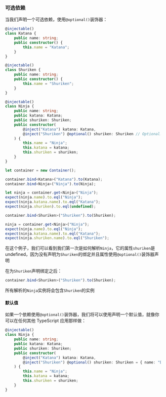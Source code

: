 ### 可选依赖

当我们声明一个可选依赖，使用`@optional()`装饰器：
```ts
@injectable()
class Katana {
    public name: string;
    public constructor() {
        this.name = "Katana";
    }
}

@injectable()
class Shuriken {
    public name: string;
    public constructor() {
        this.name = "Shuriken";
    }
}

@injectable()
class Ninja {
    public name: string;
    public katana: Katana;
    public shuriken: Shuriken;
    public constructor(
        @inject("Katana") katana: Katana,
        @inject("Shuriken") @optional() shuriken: Shuriken // Optional!
    ) {
        this.name = "Ninja";
        this.katana = katana;
        this.shuriken = shuriken;
    }
}

let container = new Container();

container.bind<Katana>("Katana").to(Katana);
container.bind<Ninja>("Ninja").to(Ninja);

let ninja = container.get<Ninja>("Ninja");
expect(ninja.name).to.eql("Ninja");
expect(ninja.katana.name).to.eql("Katana");
expect(ninja.shuriken).to.eql(undefined);

container.bind<Shuriken>("Shuriken").to(Shuriken);

ninja = container.get<Ninja>("Ninja");
expect(ninja.name).to.eql("Ninja");
expect(ninja.katana.name).to.eql("Katana");
expect(ninja.shuriken.name).to.eql("Shuriken");
```

在这个例子，我们可以看到我们第一次是如何解析`Ninja`，它的属性`shuriken`是 undefined，因为没有声明为`Shuriken`的绑定并且属性使用`@optional()`装饰器声明

在为`Shuriken`声明绑定之后：
```ts
container.bind<Shuriken>("Shuriken").to(Shuriken);

```

所有解析的`Ninja`实例将会包含`Shuriken`的实例


#### 默认值

如果一个依赖使用`@optional()`装饰器，我们将可以使用声明一个默认值，就像你可以在任何其他 TypeScript 应用那样做：
```ts
@injectable()
class Ninja {
    public name: string;
    public katana: Katana;
    public shuriken: Shuriken;
    public constructor(
        @inject("Katana") katana: Katana,
        @inject("Shuriken") @optional() shuriken: Shuriken = { name: "DefaultShuriken" } // Default value!
    ) {
        this.name = "Ninja";
        this.katana = katana;
        this.shuriken = shuriken;
    }
}

```